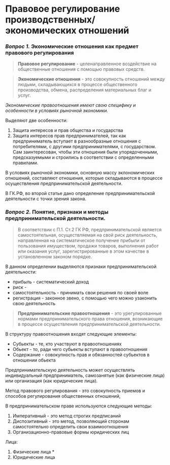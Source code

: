 # Правовое регулирование производственных/экономических отношений

### *Вопрос 1.* Экономические отношения как предмет правового регулирования
> **Правовое регулирование** - целенаправленное воздействие на общественные отношения с помощью правовых средств.

> **Экономические отношения** - это совокупность отношений между людьми, складывающихся в процессе общественного производства, обмена, распределения материальных благ и услуг.

*Экономические правоотношения имеют свою специфику и особенности в условиях рыночной экономики.*

Выделяют две особенности:
1. Защита интересов и прав общества и государства
2. Защита интересов прав предпринимателей, так как предприниматель вступает в разнообразные отношения с потребителями, с другими предпринимателями, с государством. Сам заинтересован, чтобы эти отношения были упорядоченными, предсказуемыми и строились в соответствии с определенными правилами.

В условиях рыночной экономики, основную массу эклономических отношений, составляют отношения, которые складываются в процессе осуществления предпринимательской деятельности.

В ГК.РФ, во второй статье дано определение предпринимательской деятельности с точки зрения закона.

### *Вопрос 2.* Понятие, признаки и методы предпринимательской деятельности.

> В соответствии с П.1. Ст.2 ГК РФ, предпринимательской является самостоятельная, осуществляемая на свой риск деятельность, направленная на систематическое получение прибыли от пользования имуществом, продажи товаров, выполнения работ или оказания услуг, зарегистрированные в этом качестве в установленном законом порядке.

В данном определении выделяются признаки предпринимательской деятельности:
* прибыль - систематический доход
* риск - 
* самостоятельность - принимать свои решения по своей воле
* регистрация - законное звено, с помощью чего можно узаконить свою деятельность

> **Предпринимательские правоотношения** - это урегулированные нормами предпринимательского права отношения, возникающие в процессе осуществления предпринимательской деятельности.

В структуру правоотношения входят следующие элементы:
* Субьекты - те, кто участвуют в правоотношениях
* Обьект - то, ради чего субьекты вступают в правоотношения
* Содержание - совокупность прав и обязанностей субьектов в отношении обьекта

Предпринимательскую деятельность может осуществлять индивидуальный предприниматель, самозанятые (как физические лица) или организация (как юридические лица).

Метод правового регулирования - это совокупность приемов и способов регулирования общественных отношений, 

В предпринимательском праве используются следующие методы:
1. Императивный - это метод строгих предписаний
2. Диспозитивный - это метод, позволяющий сторонам самостоятельно определить свои взаимоотношения
3. Организационно-правовые формы юридических лиц

Лица:
1. Физические лица
    *
2. Юридические лица
